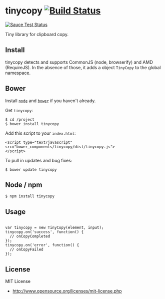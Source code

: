 # tinycopy [![Build Status](https://travis-ci.org/vvatanabe/tinycopy.svg)](https://travis-ci.org/vvatanabe/tinycopy)

[![Sauce Test Status](https://saucelabs.com/browser-matrix/vvatanabe.svg)](https://saucelabs.com/u/vvatanabe)

Tiny library for clipboard copy.

## Install

tinycopy detects and supports CommonJS (node, browserify) and AMD (RequireJS). In the absence of those, it adds a object `TinyCopy` to the global namespace.

## Bower

Install [`node`](https://nodejs.org/download/) and [`bower`](http://bower.io/) if you haven't already.

Get `tinycopy`:

```
$ cd /project
$ bower install tinycopy
```

Add this script to your `index.html`:

```
<script type="text/javascript" src="bower_components/tinycopy/dist/tinycopy.js">
</script>
```

To pull in updates and bug fixes:

```
$ bower update tinycopy
```

## Node / npm

```
$ npm install tinycopy
```

## Usage

```

var tinycopy = new TinyCopy(element, input);
tinycopy.on('success', function() {
  // onCopyCompleted
});
tinycopy.on('error', function() {
  // onCopyFailed
});

```

## License

MIT License

* http://www.opensource.org/licenses/mit-license.php